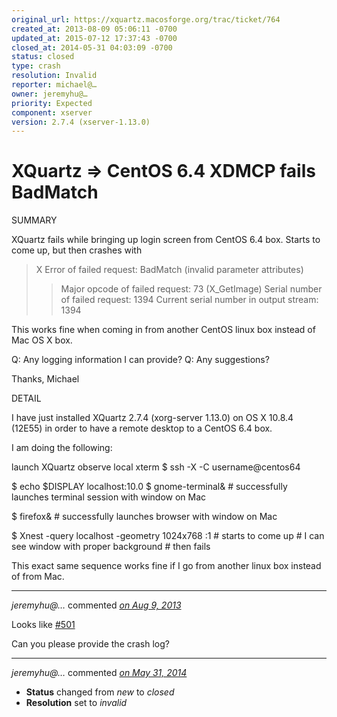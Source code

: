 ```yaml
---
original_url: https://xquartz.macosforge.org/trac/ticket/764
created_at: 2013-08-09 05:06:11 -0700
updated_at: 2015-07-12 17:37:43 -0700
closed_at: 2014-05-31 04:03:09 -0700
status: closed
type: crash
resolution: Invalid
reporter: michael@…
owner: jeremyhu@…
priority: Expected
component: xserver
version: 2.7.4 (xserver-1.13.0)
---
```


XQuartz =&gt; CentOS 6.4 XDMCP fails BadMatch
=============================================


SUMMARY

XQuartz fails while bringing up login screen from CentOS 6.4 box.
Starts to come up, but then crashes with

> X Error of failed request: BadMatch (invalid parameter attributes)
>
> > Major opcode of failed request: 73 (X\_GetImage)
> > Serial number of failed request: 1394
> > Current serial number in output stream: 1394

This works fine when coming in from another CentOS linux box instead
of Mac OS X box.

Q: Any logging information I can provide?
Q: Any suggestions?

Thanks,
Michael

DETAIL

I have just installed XQuartz 2.7.4 (xorg-server 1.13.0) on OS X
10.8.4 (12E55) in order to have a remote desktop to a CentOS 6.4 box.

I am doing the following:

launch XQuartz
observe local xterm
$ ssh -X -C username@centos64

$ echo $DISPLAY
localhost:10.0
$ gnome-terminal&
\# successfully launches terminal session with window on Mac

$ firefox&
\# successfully launches browser with window on Mac

$ Xnest -query localhost -geometry 1024x768 :1
\# starts to come up
\# I can see window with proper background
\# then fails

This exact same sequence works fine if I go from another linux box
instead of from Mac.



---

*jeremyhu@…* commented *[on Aug 9, 2013](https://xquartz.macosforge.org/trac/ticket/764#comment:1 "August 9, 2013 at 7:51 AM PDT")*

Looks like [\#⁠501](https://xquartz.macosforge.org/trac/ticket/501)

Can you please provide the crash log?



---

*jeremyhu@…* commented *[on May 31, 2014](https://xquartz.macosforge.org/trac/ticket/764#comment:2 "May 31, 2014 at 4:03 AM PDT")*

-   **Status** changed from *new* to *closed*
-   **Resolution** set to *invalid*



